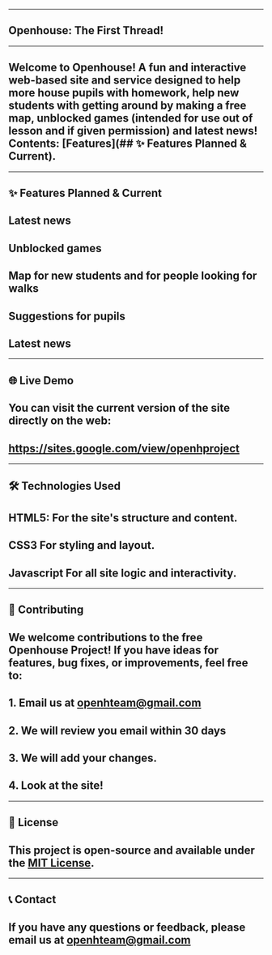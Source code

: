  -----
 
 ## Openhouse: The First Thread!

-----

## Welcome to Openhouse! A fun and interactive web-based site and service designed to help more house pupils with homework, help new students with getting around by making a free map, unblocked games (intended for use out of lesson and if given permission) and latest news! Contents: [Features](## ✨ Features Planned & Current).
-----

## ✨ Features Planned & Current


## Latest news
## Unblocked games
## Map for new students and for people looking for walks
## Suggestions for pupils
## Latest news

-----

## 🌐 Live Demo

## You can visit the current version of the site directly on the web:

## https://sites.google.com/view/openhproject

-----

## 🛠️ Technologies Used

## HTML5: For the site's structure and content.
## CSS3 For styling and layout.
## Javascript For all site logic and interactivity.


-----


## 🤝 Contributing

## We welcome contributions to the free Openhouse Project! If you have ideas for features, bug fixes, or improvements, feel free to:

## 1. Email us at openhteam@gmail.com
## 2. We will review you email within 30 days
## 3. We will add your changes.
## 4. Look at the site!


-----


## 📄 License

## This project is open-source and available under the [MIT License](https://www.google.com/search?q=LICENSE).


-----


## 📞 Contact

## If you have any questions or feedback, please email us at openhteam@gmail.com
